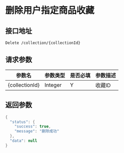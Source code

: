 # 删除用户指定商品收藏

## 接口地址
```
Delete /collection/{collectionId}
```

## 请求参数
|参数名|参数类型|是否必填|参数描述|
|-----|------|-------|-------|
|{collectionId}|Integer|Y|收藏ID|

## 返回参数
```Java
{
  "status": {
    "success": true,
    "message": "删除成功"
  },
  "data": null
}
```
